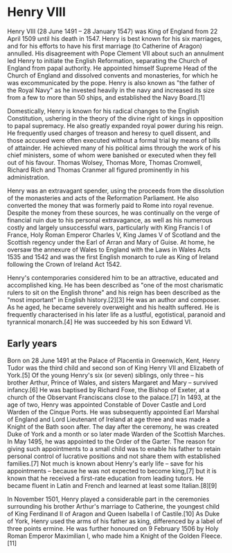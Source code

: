 # Henry VIII
Henry VIII (28 June 1491 – 28 January 1547) was King of England from 22 April 1509 until his death in 1547. Henry is best known for his six marriages, and for his efforts to have his first marriage (to Catherine of Aragon) annulled. His disagreement with Pope Clement VII about such an annulment led Henry to initiate the English Reformation, separating the Church of England from papal authority. He appointed himself Supreme Head of the Church of England and dissolved convents and monasteries, for which he was excommunicated by the pope. Henry is also known as "the father of the Royal Navy" as he invested heavily in the navy and increased its size from a few to more than 50 ships, and established the Navy Board.[1]

Domestically, Henry is known for his radical changes to the English Constitution, ushering in the theory of the divine right of kings in opposition to papal supremacy. He also greatly expanded royal power during his reign. He frequently used charges of treason and heresy to quell dissent, and those accused were often executed without a formal trial by means of bills of attainder. He achieved many of his political aims through the work of his chief ministers, some of whom were banished or executed when they fell out of his favour. Thomas Wolsey, Thomas More, Thomas Cromwell, Richard Rich and Thomas Cranmer all figured prominently in his administration.

Henry was an extravagant spender, using the proceeds from the dissolution of the monasteries and acts of the Reformation Parliament. He also converted the money that was formerly paid to Rome into royal revenue. Despite the money from these sources, he was continually on the verge of financial ruin due to his personal extravagance, as well as his numerous costly and largely unsuccessful wars, particularly with King Francis I of France, Holy Roman Emperor Charles V, King James V of Scotland and the Scottish regency under the Earl of Arran and Mary of Guise. At home, he oversaw the annexure of Wales to England with the Laws in Wales Acts 1535 and 1542 and was the first English monarch to rule as King of Ireland following the Crown of Ireland Act 1542.

Henry's contemporaries considered him to be an attractive, educated and accomplished king. He has been described as "one of the most charismatic rulers to sit on the English throne" and his reign has been described as the "most important" in English history.[2][3] He was an author and composer. As he aged, he became severely overweight and his health suffered. He is frequently characterised in his later life as a lustful, egotistical, paranoid and tyrannical monarch.[4] He was succeeded by his son Edward VI.

## Early years

Born on 28 June 1491 at the Palace of Placentia in Greenwich, Kent, Henry Tudor was the third child and second son of King Henry VII and Elizabeth of York.[5] Of the young Henry's six (or seven) siblings, only three – his brother Arthur, Prince of Wales, and sisters Margaret and Mary – survived infancy.[6] He was baptised by Richard Foxe, the Bishop of Exeter, at a church of the Observant Franciscans close to the palace.[7] In 1493, at the age of two, Henry was appointed Constable of Dover Castle and Lord Warden of the Cinque Ports. He was subsequently appointed Earl Marshal of England and Lord Lieutenant of Ireland at age three and was made a Knight of the Bath soon after. The day after the ceremony, he was created Duke of York and a month or so later made Warden of the Scottish Marches. In May 1495, he was appointed to the Order of the Garter. The reason for giving such appointments to a small child was to enable his father to retain personal control of lucrative positions and not share them with established families.[7] Not much is known about Henry's early life – save for his appointments – because he was not expected to become king,[7] but it is known that he received a first-rate education from leading tutors. He became fluent in Latin and French and learned at least some Italian.[8][9]

In November 1501, Henry played a considerable part in the ceremonies surrounding his brother Arthur's marriage to Catherine, the youngest child of King Ferdinand II of Aragon and Queen Isabella I of Castile.[10] As Duke of York, Henry used the arms of his father as king, differenced by a label of three points ermine. He was further honoured on 9 February 1506 by Holy Roman Emperor Maximilian I, who made him a Knight of the Golden Fleece.[11]


